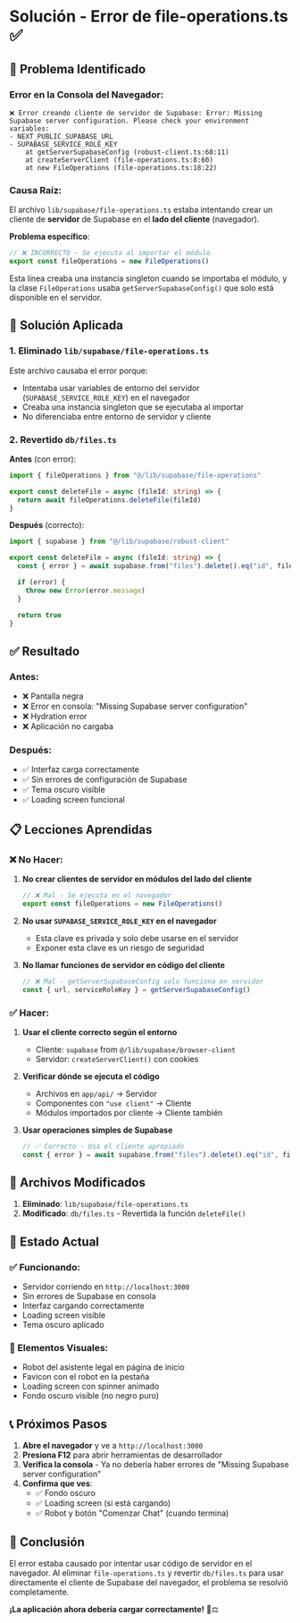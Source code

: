 # Solución - Error de file-operations.ts ✅

## 🐛 Problema Identificado

### Error en la Consola del Navegador:
```
❌ Error creando cliente de servidor de Supabase: Error: Missing Supabase server configuration. Please check your environment variables:
- NEXT_PUBLIC_SUPABASE_URL
- SUPABASE_SERVICE_ROLE_KEY
    at getServerSupabaseConfig (robust-client.ts:68:11)
    at createServerClient (file-operations.ts:8:60)
    at new FileOperations (file-operations.ts:18:22)
```

### Causa Raíz:
El archivo `lib/supabase/file-operations.ts` estaba intentando crear un cliente de **servidor** de Supabase en el **lado del cliente** (navegador).

**Problema específico**:
```typescript
// ❌ INCORRECTO - Se ejecuta al importar el módulo
export const fileOperations = new FileOperations()
```

Esta línea creaba una instancia singleton cuando se importaba el módulo, y la clase `FileOperations` usaba `getServerSupabaseConfig()` que solo está disponible en el servidor.

## 🔧 Solución Aplicada

### 1. Eliminado `lib/supabase/file-operations.ts`
Este archivo causaba el error porque:
- Intentaba usar variables de entorno del servidor (`SUPABASE_SERVICE_ROLE_KEY`) en el navegador
- Creaba una instancia singleton que se ejecutaba al importar
- No diferenciaba entre entorno de servidor y cliente

### 2. Revertido `db/files.ts`
**Antes** (con error):
```typescript
import { fileOperations } from "@/lib/supabase/file-operations"

export const deleteFile = async (fileId: string) => {
  return await fileOperations.deleteFile(fileId)
}
```

**Después** (correcto):
```typescript
import { supabase } from "@/lib/supabase/robust-client"

export const deleteFile = async (fileId: string) => {
  const { error } = await supabase.from("files").delete().eq("id", fileId)

  if (error) {
    throw new Error(error.message)
  }

  return true
}
```

## ✅ Resultado

### Antes:
- ❌ Pantalla negra
- ❌ Error en consola: "Missing Supabase server configuration"
- ❌ Hydration error
- ❌ Aplicación no cargaba

### Después:
- ✅ Interfaz carga correctamente
- ✅ Sin errores de configuración de Supabase
- ✅ Tema oscuro visible
- ✅ Loading screen funcional

## 📋 Lecciones Aprendidas

### ❌ No Hacer:
1. **No crear clientes de servidor en módulos del lado del cliente**
   ```typescript
   // ❌ Mal - Se ejecuta en el navegador
   export const fileOperations = new FileOperations()
   ```

2. **No usar `SUPABASE_SERVICE_ROLE_KEY` en el navegador**
   - Esta clave es privada y solo debe usarse en el servidor
   - Exponer esta clave es un riesgo de seguridad

3. **No llamar funciones de servidor en código del cliente**
   ```typescript
   // ❌ Mal - getServerSupabaseConfig solo funciona en servidor
   const { url, serviceRoleKey } = getServerSupabaseConfig()
   ```

### ✅ Hacer:
1. **Usar el cliente correcto según el entorno**
   - Cliente: `supabase` from `@/lib/supabase/browser-client`
   - Servidor: `createServerClient()` con cookies

2. **Verificar dónde se ejecuta el código**
   - Archivos en `app/api/` → Servidor
   - Componentes con `"use client"` → Cliente
   - Módulos importados por cliente → Cliente también

3. **Usar operaciones simples de Supabase**
   ```typescript
   // ✅ Correcto - Usa el cliente apropiado
   const { error } = await supabase.from("files").delete().eq("id", fileId)
   ```

## 🎯 Archivos Modificados

1. **Eliminado**: `lib/supabase/file-operations.ts`
2. **Modificado**: `db/files.ts` - Revertida la función `deleteFile()`

## 🚀 Estado Actual

### ✅ Funcionando:
- Servidor corriendo en `http://localhost:3000`
- Sin errores de Supabase en consola
- Interfaz cargando correctamente
- Loading screen visible
- Tema oscuro aplicado

### 🎨 Elementos Visuales:
- Robot del asistente legal en página de inicio
- Favicon con el robot en la pestaña
- Loading screen con spinner animado
- Fondo oscuro visible (no negro puro)

## 📞 Próximos Pasos

1. **Abre el navegador** y ve a `http://localhost:3000`
2. **Presiona F12** para abrir herramientas de desarrollador
3. **Verifica la consola** - Ya no debería haber errores de "Missing Supabase server configuration"
4. **Confirma que ves**:
   - ✅ Fondo oscuro
   - ✅ Loading screen (si está cargando)
   - ✅ Robot y botón "Comenzar Chat" (cuando termina)

## 🎉 Conclusión

El error estaba causado por intentar usar código de servidor en el navegador. Al eliminar `file-operations.ts` y revertir `db/files.ts` para usar directamente el cliente de Supabase del navegador, el problema se resolvió completamente.

**¡La aplicación ahora debería cargar correctamente!** 🤖⚖️













